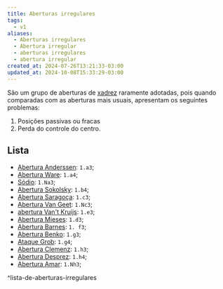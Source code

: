 ```yaml
---
title: Aberturas irregulares
tags:
  - v1
aliases:
  - Aberturas irregulares
  - Abertura irregular
  - aberturas irregulares
  - abertura irregular
created_at: 2024-07-26T13:21:33-03:00
updated_at: 2024-10-08T15:33:29-03:00
---
```


São um grupo de aberturas de [xadrez](../../08/06/Xadrez.md) raramente adotadas, pois quando comparadas com as aberturas mais usuais, apresentam os seguintes problemas:  
1. Posições passivas ou fracas
2. Perda do controle do centro.
## Lista
- [Abertura Anderssen](../../../../atomos/2024/07/26/Xadrez_Abertura_Anderssen.md): `1.a3`;
- [Abertura Ware](../../../../atomos/2024/07/26/Xadrez_Abertura_Ware.md): `1.a4`;
- [Sódio](../../../../atomos/2024/07/26/Xadrez_Ataque_Sodio.md): `1.Na3`;
- [Abertura Sokolsky](../../../../atomos/2024/07/26/Xadrez_Abertura_Sokolsky.md): `1.b4`;
- [Abertura Saragoça](../../../../atomos/2024/07/26/Xadrez_Abertura_Saragoca.md): `1.c3`;
- [Abertura Van Geet](../../../../atomos/2024/07/26/Xadrez_Abertura_Van_Geet.md): `1.Nc3`;
- [abertura Van't Kruijs](../../../../atomos/2024/07/26/Xadrez_Abertura_Vant_Kruijs.md): `1.e3`;
- [Abertura Mieses](../../../../atomos/2024/07/26/Xadrez_Abertura_Mieses.md): `1.d3`;
- [Abertura Barnes](../../../../atomos/2024/07/26/Xadrez_Abertura_Barnes.md): `1. f3`;
- [Abertura Benko](../../../../atomos/2024/07/26/Xadrez_Abertura_Benko.md): `1.g3`;
- [Ataque Grob](../../../../atomos/2024/07/26/Xadrez_Ataque_Grob.md): `1.g4`;
-  [Abertura Clemenz](../../../../atomos/2024/07/26/Xadrez_Abertura_Clemenz.md): `1.h3`;
-  [Abertura Desprez](../../../../atomos/2024/07/26/Xadrez_Abertura_Desprez.md): `1.h4`;
-  [Abertura Amar](../../../../atomos/2024/07/26/Xadrez_Abertura_Amar.md): `1.Nh3`;

^lista-de-aberturas-irregulares
